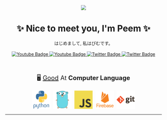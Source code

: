 <div id="header" align="center">
  <img src="https://media.giphy.com/media/YS7BctOtlyed2/giphy.gif" />
</div>

<div align="center">
  <h1>✨ Nice to meet you, I'm Peem ✨</h1>
  はじめまして, 私はぴむです。
</div>
<br>
<div id="badges" align="center">
  <a href="https://www.facebook.com/jiraphat.sri/">
  <img src="https://img.shields.io/badge/Facebook-darkblue?style=for-the-badge&logo=facebook&logoColor=white" alt="Youtube Badge"/>
  </a>
  <a href="your-youtube-URL">
  <img src="https://img.shields.io/badge/YouTube-red?style=for-the-badge&logo=youtube&logoColor=white" alt="Youtube Badge"/>
  </a>
  <a href="https://twitter.com/StevebakerX">
    <img src="https://img.shields.io/badge/Twitter-blue?style=for-the-badge&logo=twitter&logoColor=white" alt="Twitter Badge"/>
  </a>
  <a href="your-twitter-URL">
    <img src="https://img.shields.io/badge/Portfolio-black?style=for-the-badge&logo=google&logoColor=white" alt="Twitter Badge"/>
  </a>
</div>
<div align="center">
<img src="https://komarev.com/ghpvc/?username=HikaruMG&style=flat-square&color=blue" alt="" />
</div>
<br>

<div align='center'>
  <p style="font-size:20px">🖥️ <ins>Good</ins> At <strong>Computer Language</strong> </p>
</div>
<div align='center'>
  <img src="https://github.com/devicons/devicon/blob/1119b9f84c0290e0f0b38982099a2bd027a48bf1/icons/python/python-original-wordmark.svg" title="Python" alt="Python" width="60" height="60"/>&nbsp;
  <img src="https://github.com/devicons/devicon/blob/master/icons/go/go-original.svg" title="GO" alt="GO" width="60" height="60"/>&nbsp;
  <img src="https://github.com/devicons/devicon/blob/master/icons/javascript/javascript-original.svg" title="JavaScript" alt="JavaScript" width="60" height="60"/>&nbsp;
  <img src="https://github.com/devicons/devicon/blob/master/icons/firebase/firebase-plain-wordmark.svg" title="Firebase" alt="Firebase" width="60" height="60"/>&nbsp;
  <img src="https://github.com/devicons/devicon/blob/master/icons/git/git-original-wordmark.svg" title="Git" **alt="Git" width="60" height="60"/>
</div>
<hr>
<div align="center">
  
<!--### 📊 Stats <strong>Github</strong>  
[![GitHub Streak](http://github-readme-streak-stats.herokuapp.com?user=HikaruMG&theme=dark&background=000000)](https://git.io/streak-stats)
  
<!--**HikaruMG/HikaruMG** is a ✨ _special_ ✨ repository because its `README.md` (this file) appears on your GitHub profile.
</div>

<hr>
Here are some ideas to get you started:

- 🌱 I’m currently learning ...
- 👯 I’m looking to collaborate on ...
- 🤔 I’m looking for help with ...
- 💬 Ask me about ...
- 📫 How to reach me: ...
- 😄 Pronouns: ...
- ⚡ Fun fact: ...
-->
